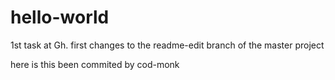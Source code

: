 # hello-world
1st task at Gh.
first changes to the readme-edit branch of the master project

here is this been commited by cod-monk
